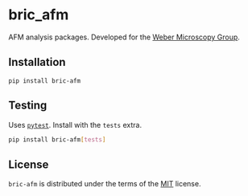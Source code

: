 # bric_afm

AFM analysis packages.
Developed for the [Weber Microscopy Group](https://github.com/Weber-Microscopy-Group).

## Installation

```console
pip install bric-afm
```

## Testing
Uses [`pytest`](https://docs.pytest.org).
Install with the `tests` extra.
```sh
pip install bric-afm[tests]
```

## License

`bric-afm` is distributed under the terms of the [MIT](https://spdx.org/licenses/MIT.html) license.
